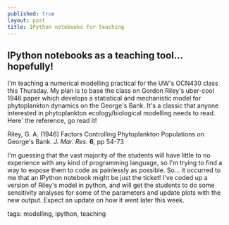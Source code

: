 ```yaml
---
published: true
layout: post
title: IPython notebooks for teaching
---
```


## IPython notebooks as a teaching tool... hopefully!

I'm teaching a numerical modelling practical for the UW's OCN430 class this Thursday. My plan is to base the class on Gordon Riley's uber-cool 1946 paper which develops a statistical and mechanistic model for phytoplankton dynamics on the George's Bank. It's a classic that anyone interested in phytoplankton ecology/biological modelling needs to read. Here' the reference, go read it!

Riley, G. A. (1946) Factors Controlling Phytoplankton Populations on George's Bank. *J. Mar. Res.* **6**, pp 54-73

I'm guessing that the vast majority of the students will have little to no experience with any kind of programming language, so I'm trying to find a way to expose them to code as painlessly as possible. So... it occurred to me that an IPython notebook might be just the ticket! I've coded up a version of Riley's model in python, and will get the students to do some sensitivity analyses for some of the parameters and update plots with the new output. Expect an update on how it went later this week.

tags: modelling, ipython, teaching
